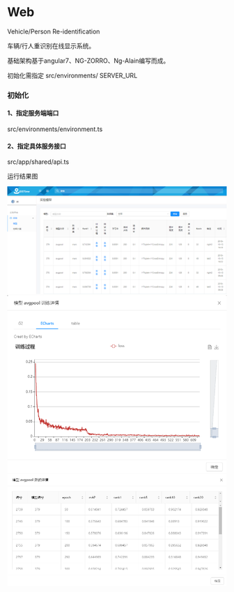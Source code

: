 # Web
Vehicle/Person Re-identification 

车辆/行人重识别在线显示系统。

基础架构基于angular7、NG-ZORRO、Ng-Alain编写而成。

初始化需指定 src/environments/ SERVER_URL

### 初始化

#### 1、指定服务端端口

 src/environments/environment.ts

#### 2、指定具体服务接口

src/app/shared/api.ts

运行结果图

![](./readme/1.png)
![](./readme/2.png)
![](./readme/3.png)

